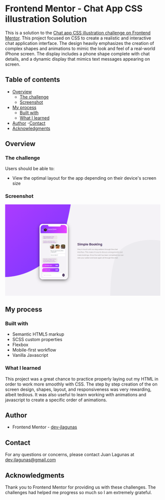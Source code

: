 # Frontend Mentor - Chat App CSS illustration Solution

This is a solution to the [Chat app CSS illustration challenge on Frontend Mentor](https://www.frontendmentor.io/challenges/chat-app-css-illustration-O5auMkFqY). This project focused on CSS to create a realistic and interactive chat application interface. The design heavily emphasizes the creation of complex shapes and animations to mimic the look and feel of a real-world iPhone screen.
The display includes a phone shape complete with chat details, and a dynamic display that mimics text messages appearing on screen.

## Table of contents

- [Overview](#overview)
  - [The challenge](#the-challenge)
  - [Screenshot](#screenshot)
- [My process](#my-process)
  - [Built with](#built-with)
  - [What I learned](#what-i-learned)
- [Author](#author) -[Contact](#contact)
- [Acknowledgments](#acknowledgments)

## Overview

### The challenge

Users should be able to:

- View the optimal layout for the app depending on their device's screen size

### Screenshot

![Project Screenshot](public/chat-screenshot.png)

## My process

### Built with

- Semantic HTML5 markup
- SCSS custom properties
- Flexbox
- Mobile-first workflow
- Vanilla Javascript

### What I learned

This project was a great chance to practice properly laying out my HTML in order to work more smoothly with CSS. The step by step creation of the on screen design, shapes, layout, and responsiveness was very rewarding, albeit tedious. It was also useful to learn working with animations and javascript to create a specific order of animations.

## Author

- Frontend Mentor - [dev-jlagunas](https://www.frontendmentor.io/profile/dev-jlagunas)

## Contact

For any questions or concerns, please contact Juan Lagunas at dev.jlagunas@gmail.com

## Acknowledgments

Thank you to Frontend Mentor for providing us with these challenges. The challenges had helped me progress so much so I am extremely grateful.
